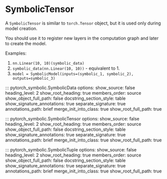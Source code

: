 # SymbolicTensor

A ``SymbolicTensor`` is similar to ``torch.Tensor`` object, but it is used only during model creation.

You should use it to register new layers in the computation graph and later to create the model.

Examples:

1. ``nn.Linear(10, 10)(symbolic_data)``
2. ``symbolic_data(nn.Linear(10, 10))`` - equivalent to 1.
3. ``model = SymbolicModel(inputs=(symbolic_1, symbolic_2), outputs=symbolic_3)``

::: pytorch_symbolic.SymbolicData
    options:
        show_source: false
        heading_level: 2
        show_root_heading: true
        members_order: source
        show_object_full_path: false
        docstring_section_style: table
        show_signature_annotations: true
        separate_signature: true
        annotations_path: brief
        merge_init_into_class: true
        show_root_full_path: true

::: pytorch_symbolic.SymbolicTensor
    options:
        show_source: false
        heading_level: 2
        show_root_heading: true
        members_order: source
        show_object_full_path: false
        docstring_section_style: table
        show_signature_annotations: true
        separate_signature: true
        annotations_path: brief
        merge_init_into_class: true
        show_root_full_path: true

::: pytorch_symbolic.SymbolicTuple
    options:
        show_source: false
        heading_level: 2
        show_root_heading: true
        members_order: source
        show_object_full_path: false
        docstring_section_style: table
        show_signature_annotations: true
        separate_signature: true
        annotations_path: brief
        merge_init_into_class: true
        show_root_full_path: true
